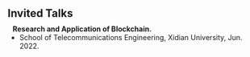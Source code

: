 <h1 id="invited-talks"></h1>

<h2 style="margin: 60px 0px 10px;">Invited Talks</h2>

<h4 style="margin:0 10px 0;">Research and Application of Blockchain.</h4>

<ul style="margin:0 0 20px;">
  <li>School of Telecommunications Engineering, Xidian University, Jun. 2022.</li>
</ul>